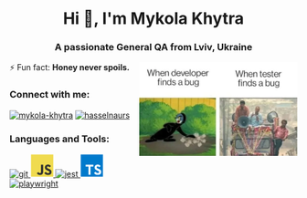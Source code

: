 <h1 align="center">Hi 👋, I'm Mykola Khytra</h1>
<h3 align="center">A passionate General QA from Lviv, Ukraine</h3>

⚡ Fun fact: **Honey never spoils.**
<img width="55%" align="right" alt="Github" src="https://github.com/kwsagittarii/Mykola/blob/main/funny_pic.jpg" style="max-width: 100%;">

<h3 align="left">Connect with me:</h3>
<p align="left">
<a href="https://linkedin.com/in/mykola-khytra" target="blank"><img align="center" src="https://raw.githubusercontent.com/rahuldkjain/github-profile-readme-generator/master/src/images/icons/Social/linked-in-alt.svg" alt="mykola-khytra" height="30" width="40" /></a>
<a href="https://instagram.com/hasselnaurs" target="blank"><img align="center" src="https://raw.githubusercontent.com/rahuldkjain/github-profile-readme-generator/master/src/images/icons/Social/instagram.svg" alt="hasselnaurs" height="30" width="40" /></a>
</p>

<h3 align="left">Languages and Tools:</h3>
<p align="left"> <a href="https://git-scm.com/" target="_blank" rel="noreferrer"> <img src="https://www.vectorlogo.zone/logos/git-scm/git-scm-icon.svg" alt="git" width="40" height="40"/> </a> <a href="https://developer.mozilla.org/en-US/docs/Web/JavaScript" target="_blank" rel="noreferrer"> <img src="https://raw.githubusercontent.com/devicons/devicon/master/icons/javascript/javascript-original.svg" alt="javascript" width="40" height="40"/> </a> <a href="https://jestjs.io" target="_blank" rel="noreferrer"> <img src="https://www.vectorlogo.zone/logos/jestjsio/jestjsio-icon.svg" alt="jest" width="40" height="40"/> </a> <a href="https://www.typescriptlang.org/" target="_blank" rel="noreferrer"> <img src="https://raw.githubusercontent.com/devicons/devicon/master/icons/typescript/typescript-original.svg" alt="typescript" width="40" height="40"/> <img src="https://playwright.dev/img/playwright-logo.svg" alt="playwright" width="40" height="40"/></a> </p>
